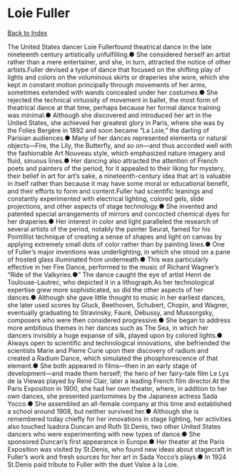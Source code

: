 # Loie Fuller
[Back to Index](https://github.com/windows10010/tpoExtractor/blob/master/README.md)

The United States dancer Loie Fullerfound theatrical dance in the late nineteenth century artistically unfulfilling.● She considered herself an artist rather than a mere entertainer, and she, in turn, attracted the notice of other artists.Fuller devised a type of dance that focused on the shifting play of lights and colors on the voluminous skirts or draperies she wore, which she kept in constant motion principally through movements of her arms, sometimes extended with wands concealed under her costumes.● She rejected the technical virtuosity of movement in ballet, the most form of theatrical dance at that time, perhaps because her formal dance training was minimal.● Although she discovered and introduced her art in the United States, she achieved her greatest glory in Paris, where she was by the Folies Bergère in 1892 and soon became “La Loie,” the darling of Parisian audiences.● Many of her dances represented elements or natural objects—Fire, the Lily, the Butterfly, and so on—and thus accorded well with the fashionable Art Nouveau style, which emphasized nature imagery and fluid, sinuous lines.● Her dancing also attracted the attention of French poets and painters of the period, for it appealed to their liking for mystery, their belief in art for art’s sake, a nineteenth-century idea that art is valuable in itself rather than because it may have some moral or educational benefit, and their efforts to form and content.Fuller had scientific leanings and constantly experimented with electrical lighting, colored gels, slide projections, and other aspects of stage technology.● She invented and patented special arrangements of mirrors and concocted chemical dyes for her draperies.● Her interest in color and light paralleled the research of several artists of the period, notably the painter Seurat, famed for his Pointillist technique of creating a sense of shapes and light on canvas by applying extremely small dots of color rather than by painting lines.● One of Fuller’s major inventions was underlighting, in which she stood on a pane of frosted glass illuminated from underneath.● This was particularly effective in her Fire Dance, performed to the music of Richard Wagner’s “Ride of the Valkyries.●” The dance caught the eye of artist Henri de Toulouse-Lautrec, who depicted it in a lithograph.As her technological expertise grew more sophisticated, so did the other aspects of her dances.● Although she gave little thought to music in her earliest dances, she later used scores by Gluck, Beethoven, Schubert, Chopin, and Wagner, eventually graduating to Stravinsky, Fauré, Debussy, and Mussorgsky, composers who were then considered progressive.● She began to address more ambitious themes in her dances such as The Sea, in which her dancers invisibly a huge expanse of silk, played upon by colored lights.● Always open to scientific and technological innovations, she befriended the scientists Marie and Pierre Curie upon their discovery of radium and created a Radium Dance, which simulated the phosphorescence of that element.● She both appeared in films—then in an early stage of development—and made them herself; the hero of her fairy-tale film Le Lys de la Viewas played by René Clair, later a leading French film director.At the Paris Exposition in 1900, she had her own theater, where, in addition to her own dances, she presented pantomimes by the Japanese actress Sada Yocco.● She assembled an all-female company at this time and established a school around 1908, but neither survived her.● Although she is remembered today chiefly for her innovations in stage lighting, her activities also touched Isadora Duncan and Ruth St.Denis, two other United States dancers who were experimenting with new types of dance.● She sponsored Duncan’s first appearance in Europe.● Her theater at the Paris Exposition was visited by St.Denis, who found new ideas about stagecraft in Fuller’s work and fresh sources for her art in Sada Yocco’s plays.● In 1924 St.Denis paid tribute to Fuller with the duet Valse à la Loie.